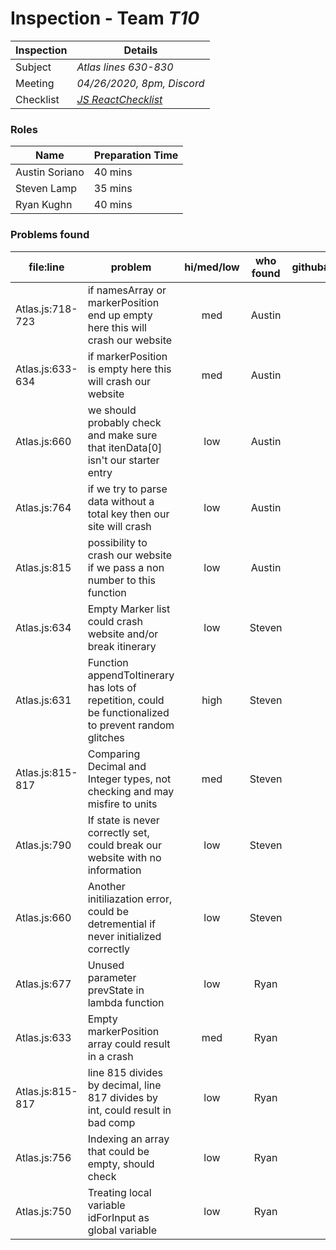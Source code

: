 # Inspection - Team *T10* 
 
| Inspection | Details |
| ----- | ----- |
| Subject | *Atlas lines 630-830* |
| Meeting | *04/26/2020, 8pm, Discord* |
| Checklist | *[JS ReactChecklist](https://devinduct.com/blogpost/22/javascript-clean-code-best-practices)* |

### Roles

| Name | Preparation Time |
| ---- | ---- |
| Austin Soriano | 40 mins |
|  Steven Lamp|35 mins  |
| Ryan Kughn | 40 mins |

### Problems found

| file:line | problem | hi/med/low | who found | github#  |
| --- | --- | :---: | :---: | --- |
| Atlas.js:718-723 | if namesArray or markerPosition end up empty here this will crash our website | med | Austin | |
| Atlas.js:633-634 | if markerPosition is empty here this will crash our website | med | Austin | |
| Atlas.js:660 | we should probably check and make sure that itenData[0] isn't our starter entry | low | Austin | |
| Atlas.js:764 | if we try to parse data without a total key then our site will crash | low | Austin | |
| Atlas.js:815 | possibility to crash our website if we pass a non number to this function | low | Austin | |
| Atlas.js:634| Empty Marker list could crash website and/or break itinerary| low| Steven| |
| Atlas.js:631| Function appendToItinerary has lots of repetition, could be functionalized to prevent random glitches|high|Steven|
| Atlas.js:815-817| Comparing Decimal and Integer types, not checking and may misfire to units| med| Steven||
| Atlas.js:790| If state is never correctly set, could break our website with no information|low|Steven||
| Atlas.js:660| Another initiliazation error, could be detremential if never initialized correctly|low|Steven||
| Atlas.js:677| Unused parameter prevState in lambda function| low | Ryan| |
| Atlas.js:633 | Empty markerPosition array could result in a crash | med | Ryan | |
| Atlas.js:815-817 | line 815 divides by decimal, line 817 divides by int, could result in bad comp | low | Ryan | |
| Atlas.js:756 | Indexing an array that could be empty, should check | low | Ryan | | 
| Atlas.js:750 | Treating local variable idForInput as global variable | low | Ryan | |

